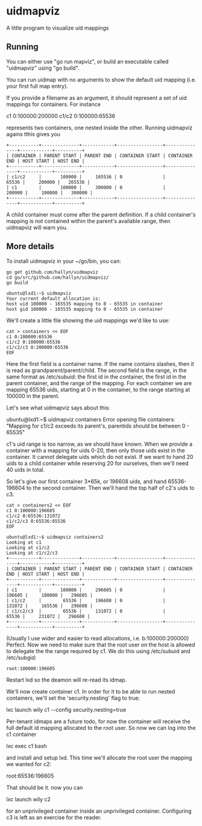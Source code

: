 # uidmapviz

A little program to visualize uid mappings

## Running

You can either use "go run mapviz", or build an executable called
"uidmapviz" using "go build".

You can run uidmap with no arguments to show the default
uid mapping (i.e. your first full map entry).

If you provide a filename as an argument, it should represent a
set of uid mappings for containers.  For instance

c1 0:100000:200000
c1/c2 0:100000:65536

represents two containers, one nested inside the other.  Running
uidmapviz agains tthis gives you

```
+-----------+--------------+------------+-----------------+---------------+------------+----------+
| CONTAINER | PARENT START | PARENT END | CONTAINER START | CONTAINER END | HOST START | HOST END |
+-----------+--------------+------------+-----------------+---------------+------------+----------+
| c1/c2     |       100000 |     165536 | 0               |         65536 |     200000 |   265536 |
| c1        |       100000 |     300000 | 0               |        200000 |     100000 |   300000 |
+-----------+--------------+------------+-----------------+---------------+------------+----------+
```

A child container must come after the parent definition.
If a child container's mapping is not contained within the
parent's available range, then uidmapviz will warn you.

## More details

To install uidmapviz in your ~/go/bin, you can:

```
go get github.com/hallyn/uidmapviz
cd go/src/github.com/hallyn/uidmapviz/
go build
```

```
ubuntu@lxd1:~$ uidmapviz
Your current default allocation is:
host uid 100000 - 165535 mapping to 0 - 65535 in container
host gid 100000 - 165535 mapping to 0 - 65535 in container
```

We'll create a little file showing the uid mappings we'd like to use:

```
cat > containers << EOF
c1 0:100000:65536
c1/c2 0:100000:65536
c1/c2/c3 0:200000:65536
EOF
```

Here the first field is a container name.  If the name contains slashes,
then it is read as grandparent/parent/child.  The second field is the
range, in the same format as /etc/subuid: the first id in the container,
the first id in the parent container, and the range of the mapping.  For
each container we are mapping 65536 uids, starting at 0 in the container,
to the range starting at 100000 in the parent.

Let's see what uidmapviz says about this:

ubuntu@lxd1:~$ uidmapviz containers
Error opening file containers: "Mapping for c1/c2 exceeds its parent's, parentids should be between 0 - 65535"

c1's uid range is too narrow, as we should have known.  When we provide
a container with a mapping for uids 0-20, then only those uids exist in
the container.  It cannot delegate uids which do not exist.  If we want
to hand 20 uids to a child container while reserving 20 for ourselves,
then we'll need 40 uids in total.

So let's give our first container 3*65k, or 196608 uids, and hand 65536-196604
to the second container.  Then we'll hand the top half of c2's uids to c3.

```
cat > containers2 << EOF
c1 0:100000:196605
c1/c2 0:65536:131072
c1/c2/c3 0:65536:65536
EOF

ubuntu@lxd1:~$ uidmapviz containers2
Looking at c1
Looking at c1/c2
Looking at c1/c2/c3
+-----------+--------------+------------+-----------------+---------------+------------+----------+
| CONTAINER | PARENT START | PARENT END | CONTAINER START | CONTAINER END | HOST START | HOST END |
+-----------+--------------+------------+-----------------+---------------+------------+----------+
| c1        |       100000 |     296605 | 0               |        196605 |     100000 |   296605 |
| c1/c2     |        65536 |     196608 | 0               |        131072 |     165536 |   296608 |
| c1/c2/c3  |        65536 |     131072 | 0               |         65536 |     231072 |   296608 |
+-----------+--------------+------------+-----------------+---------------+------------+----------+
```

(Usually I use wider and easier to read allocations, i.e.
b:100000:200000)
Perfect.  Now we need to make sure that the root user on the host is allowed to
delegate the the range required by c1.  We do this using /etc/subuid and
/etc/subgid:

```
root:100000:196605
```

Restart lxd so the deamon will re-read its idmap.

We'll now create container c1.  In order for it to be able to run
nested containers, we'll set the 'security.nesting' flag to true:

lxc launch wily c1 --config security.nesting=true

Per-tenant idmaps are a future todo, for now the container will receive
the full default id mapping allocated to the root user.  So now we can
log into the c1 container

lxc exec c1 bash

and install and setup lxd.  This time we'll allocate the root user the
mapping we wanted for c2:

root:65536:196605

That should be it.  now you can

lxc launch wily c2

for an unprivileged container inside an unprivileged container.  Configuring
c3 is left as an exercise for the reader.
